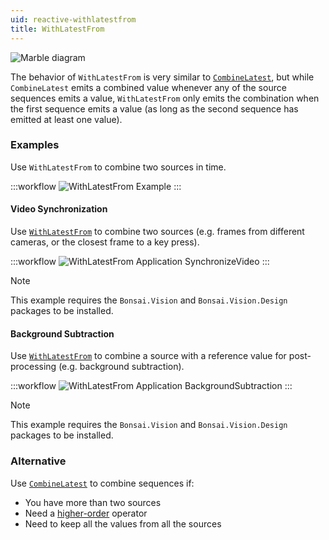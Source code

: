 ```yaml
---
uid: reactive-withlatestfrom
title: WithLatestFrom
---
```


![Marble diagram](~/images/reactive-withlatestfrom.svg)

The behavior of `WithLatestFrom` is very similar to [`CombineLatest`](xref:Bonsai.Reactive.CombineLatest), but while `CombineLatest` emits a combined value whenever any of the source sequences emits a value, `WithLatestFrom` only emits the combination when the first sequence emits a value (as long as the second sequence has emitted at least one value). 

### Examples

Use `WithLatestFrom` to combine two sources in time.

:::workflow
![WithLatestFrom Example](../workflows/reactive-withlatestfrom-example.bonsai)
:::

#### Video Synchronization

Use [`WithLatestFrom`](xref:Bonsai.Reactive.WithLatestFrom) to combine two sources (e.g. frames from different cameras, or the closest frame to a key press).

:::workflow
![WithLatestFrom Application SynchronizeVideo](../workflows/reactive-withlatestfrom-application-synchronizevideo.bonsai)
:::

> [!NOTE]
> This example requires the `Bonsai.Vision` and `Bonsai.Vision.Design` packages to be installed.

#### Background Subtraction

Use [`WithLatestFrom`](xref:Bonsai.Reactive.WithLatestFrom) to combine a source with a reference value for post-processing (e.g. background subtraction).

:::workflow
![WithLatestFrom Application BackgroundSubtraction](../workflows/reactive-withlatestfrom-application-backgroundsubtraction.bonsai)
:::

> [!NOTE]
> This example requires the `Bonsai.Vision` and `Bonsai.Vision.Design` packages to be installed.

### Alternative

Use [`CombineLatest`](xref:Bonsai.Reactive.CombineLatest) to combine sequences if:
- You have more than two sources
- Need a [higher-order](../articles/higher-order.md) operator
- Need to keep all the values from all the sources